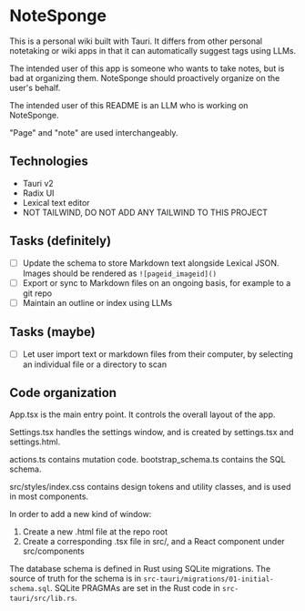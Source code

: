 # NoteSponge

This is a personal wiki built with Tauri. It differs from other personal notetaking or wiki apps in that it can automatically suggest tags using LLMs.

The intended user of this app is someone who wants to take notes, but is bad at organizing them. NoteSponge should proactively organize on the user's behalf.

The intended user of this README is an LLM who is working on NoteSponge.

"Page" and "note" are used interchangeably.

## Technologies

- Tauri v2
- Radix UI
- Lexical text editor
- NOT TAILWIND, DO NOT ADD ANY TAILWIND TO THIS PROJECT

## Tasks (definitely)

- [ ] Update the schema to store Markdown text alongside Lexical JSON. Images should be rendered as `![pageid_imageid]()`
- [ ] Export or sync to Markdown files on an ongoing basis, for example to a git repo
- [ ] Maintain an outline or index using LLMs

## Tasks (maybe)

- [ ] Let user import text or markdown files from their computer, by selecting an individual file or a directory to scan

## Code organization

App.tsx is the main entry point. It controls the overall layout of the app.

Settings.tsx handles the settings window, and is created by settings.tsx and settings.html.

actions.ts contains mutation code. bootstrap_schema.ts contains the SQL schema.

src/styles/index.css contains design tokens and utility classes, and is used in most components.

In order to add a new kind of window:

1. Create a new .html file at the repo root
2. Create a corresponding .tsx file in src/, and a React component under src/components

The database schema is defined in Rust using SQLite migrations. The source of truth for the schema is in `src-tauri/migrations/01-initial-schema.sql`. SQLite PRAGMAs are set in the Rust code in `src-tauri/src/lib.rs`.
